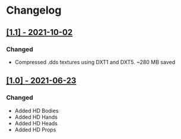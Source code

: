 # Changelog

## [[1.1] - 2021-10-02](https://github.com/BC46/freelancer-hd-character-models/releases/tag/1.1)

### Changed
* Compressed .dds textures using DXT1 and DXT5. ~280 MB saved


## [[1.0] - 2021-06-23](https://github.com/BC46/freelancer-hd-character-models/releases/tag/1.0)

### Changed
* Added HD Bodies
* Added HD Hands
* Added HD Heads
* Added HD Props